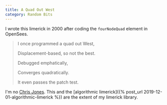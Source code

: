 ```yaml
---
title: A Quad Out West
category: Random Bits
---
```


I wrote this limerick in 2000 after coding the `fourNodeQuad` element in OpenSees.

> I once programmed a quad out West,
> 
> Displacement-based, so not the best.
> 
> Debugged emphatically,
> 
> Converges quadratically.
> 
> It even passes the patch test.

I'm no [Chris Jones](https://www.linkedin.com/in/chris-jones-3568a61/). This and the 
[algorithmic limerick]({% post_url 2019-12-01-algorithmic-limerick %}) are the extent of my limerick library.

